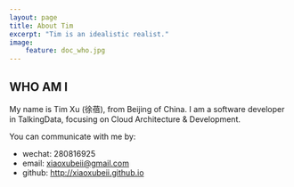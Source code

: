 ```yaml
---
layout: page
title: About Tim
excerpt: "Tim is an idealistic realist."
image:
    feature: doc_who.jpg
---
```


## WHO AM I

My name is Tim Xu (徐蓓), from Beijing of China. I am a software developer in TalkingData, focusing on Cloud Architecture & Development. 

You can communicate with me by:

- wechat: 280816925
- email: xiaoxubeii@gmail.com
- github: http://xiaoxubeii.github.io


